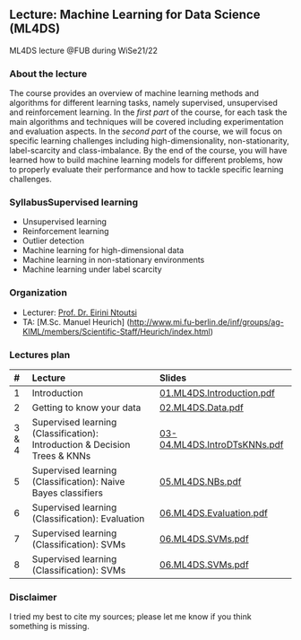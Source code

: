 ## Lecture: Machine Learning for Data Science (ML4DS)
ML4DS lecture @FUB during WiSe21/22

### About the lecture
The course provides an overview of machine learning methods and algorithms for different learning tasks, namely supervised, unsupervised and reinforcement learning.
In the *first part* of the course, for each task the main algorithms and techniques will be covered including experimentation and evaluation aspects.
In the *second part* of the course, we will focus on specific learning challenges including high-dimensionality, non-stationarity, label-scarcity and class-imbalance.
By the end of the course, you will have learned how to build machine learning models for different problems, how to properly evaluate their performance and how to tackle specific learning challenges.


### SyllabusSupervised learning
- Unsupervised learning
- Reinforcement learning
- Outlier detection
- Machine learning for high-dimensional data
- Machine learning in non-stationary environments
- Machine learning under label scarcity 




### Organization
* Lecturer: [Prof. Dr. Eirini Ntoutsi](https://www.mi.fu-berlin.de/inf/groups/ag-KIML/members/Professoren/Ntoutsi.html)
* TA: [M.Sc. Manuel Heurich] (http://www.mi.fu-berlin.de/inf/groups/ag-KIML/members/Scientific-Staff/Heurich/index.html)


### Lectures plan 

| #      | Lecture | Slides|
| :---   |    :----   | :----   | 
| 1         |Introduction | [01.ML4DS.Introduction.pdf](https://github.com/AIML-research/ML4DS/blob/main/01.ML4DS.Introduction.pdf)       |   
| 2         |Getting to know your data | [02.ML4DS.Data.pdf](https://github.com/AIML-research/ML4DS/blob/main/02.ML4DS.Data.pdf)       |
| 3 & 4     |Supervised learning (Classification): Introduction & Decision Trees & KNNs| [03-04.ML4DS.IntroDTsKNNs.pdf](https://github.com/AIML-research/ML4DS/blob/main/03-04.ML4DS.Intro_DTs_KNNs.pdf)|
| 5         |Supervised learning (Classification): Naive Bayes classifiers | [05.ML4DS.NBs.pdf](https://github.com/AIML-research/ML4DS/blob/main/05.ML4DS.NBs.pdf)|
| 6         |Supervised learning (Classification): Evaluation | [06.ML4DS.Evaluation.pdf](https://github.com/AIML-research/ML4DS/blob/main/06.ML4DS.Evaluation.pdf)|
| 7         |Supervised learning (Classification): SVMs | [06.ML4DS.SVMs.pdf](https://github.com/AIML-research/ML4DS/blob/main/07.ML4DS.SVMs.pdf)   |
| 8         |Supervised learning (Classification): SVMs | [06.ML4DS.SVMs.pdf](https://github.com/AIML-research/ML4DS/blob/main/07.ML4DS.SVMs.pdf)   |


### Disclaimer
I tried my best to cite my sources; please let me know if you think something is missing.



